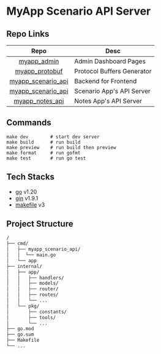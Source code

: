 # MyApp Scenario API Server

## Repo Links

|                                 Repo                                  | Desc                       |
| :-------------------------------------------------------------------: | -------------------------- |
|        [myapp_admin](https://github.com/BlaxBerry/myapp_admin)        | Admin Dashboard Pages      |
|     [myapp_protobuf](https://github.com/BlaxBerry/myapp_protobuf)     | Protocol Buffers Generator |
| [myapp_scenario_api](https://github.com/BlaxBerry/myapp_scenario_api) | Backend for Frontend       |
| [myapp_scenario_api](https://github.com/BlaxBerry/myapp_scenario_api) | Scenario App's API Server  |
|    [myapp_notes_api](https://github.com/BlaxBerry/myapp_notes_api)    | Notes App's API Server     |

## Commands

```shell
make dev        # start dev server
make build      # run build
make preview    # run build then preview
make format     # run gofmt
make test       # run go test
```

## Tech Stacks

- [go]() v1.20
- [gin]() v1.9.1
- [makefile]() v3

## Project Structure

```txt
/
├── cmd/
│   ├── myapp_scenario_api/
│   │  └── main.go
│   └── app
├── internal/
│   ├── app/
│   │   ├── handlers/
│   │   ├── models/
│   │   ├── router/
│   │   ├── routes/
│   │   └── ...
│   └── pkg/
│       ├── constants/
│       ├── tools/
│       └── ...
├── go.mod
├── go.sum
├── Makefile
└── ...
```
